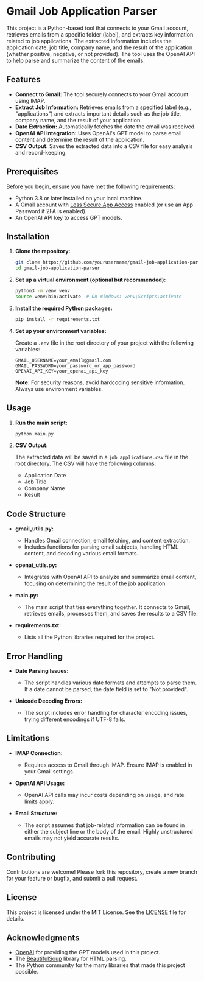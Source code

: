 
# Gmail Job Application Parser

This project is a Python-based tool that connects to your Gmail account, retrieves emails from a specific folder (label), and extracts key information related to job applications. The extracted information includes the application date, job title, company name, and the result of the application (whether positive, negative, or not provided). The tool uses the OpenAI API to help parse and summarize the content of the emails.

## Features

- **Connect to Gmail:** The tool securely connects to your Gmail account using IMAP.
- **Extract Job Information:** Retrieves emails from a specified label (e.g., "applications") and extracts important details such as the job title, company name, and the result of your application.
- **Date Extraction:** Automatically fetches the date the email was received.
- **OpenAI API Integration:** Uses OpenAI's GPT model to parse email content and determine the result of the application.
- **CSV Output:** Saves the extracted data into a CSV file for easy analysis and record-keeping.

## Prerequisites

Before you begin, ensure you have met the following requirements:

- Python 3.8 or later installed on your local machine.
- A Gmail account with [Less Secure App Access](https://myaccount.google.com/lesssecureapps) enabled (or use an App Password if 2FA is enabled).
- An OpenAI API key to access GPT models.

## Installation

1. **Clone the repository:**

   ```bash
   git clone https://github.com/yourusername/gmail-job-application-parser.git
   cd gmail-job-application-parser
   ```

2. **Set up a virtual environment (optional but recommended):**

   ```bash
   python3 -m venv venv
   source venv/bin/activate  # On Windows: venv\Scripts\activate
   ```

3. **Install the required Python packages:**

   ```bash
   pip install -r requirements.txt
   ```

4. **Set up your environment variables:**

   Create a `.env` file in the root directory of your project with the following variables:

   ```env
   GMAIL_USERNAME=your_email@gmail.com
   GMAIL_PASSWORD=your_password_or_app_password
   OPENAI_API_KEY=your_openai_api_key
   ```

   **Note:** For security reasons, avoid hardcoding sensitive information. Always use environment variables.

## Usage

1. **Run the main script:**

   ```bash
   python main.py
   ```

2. **CSV Output:**

   The extracted data will be saved in a `job_applications.csv` file in the root directory. The CSV will have the following columns:

   - Application Date
   - Job Title
   - Company Name
   - Result

## Code Structure

- **gmail_utils.py:**
  - Handles Gmail connection, email fetching, and content extraction.
  - Includes functions for parsing email subjects, handling HTML content, and decoding various email formats.

- **openai_utils.py:**
  - Integrates with OpenAI API to analyze and summarize email content, focusing on determining the result of the job application.

- **main.py:**
  - The main script that ties everything together. It connects to Gmail, retrieves emails, processes them, and saves the results to a CSV file.

- **requirements.txt:**
  - Lists all the Python libraries required for the project.

## Error Handling

- **Date Parsing Issues:**
  - The script handles various date formats and attempts to parse them. If a date cannot be parsed, the date field is set to "Not provided".
  
- **Unicode Decoding Errors:**
  - The script includes error handling for character encoding issues, trying different encodings if UTF-8 fails.

## Limitations

- **IMAP Connection:**
  - Requires access to Gmail through IMAP. Ensure IMAP is enabled in your Gmail settings.
  
- **OpenAI API Usage:**
  - OpenAI API calls may incur costs depending on usage, and rate limits apply.

- **Email Structure:**
  - The script assumes that job-related information can be found in either the subject line or the body of the email. Highly unstructured emails may not yield accurate results.

## Contributing

Contributions are welcome! Please fork this repository, create a new branch for your feature or bugfix, and submit a pull request. 

## License

This project is licensed under the MIT License. See the [LICENSE](LICENSE) file for details.

## Acknowledgments

- [OpenAI](https://www.openai.com) for providing the GPT models used in this project.
- The [BeautifulSoup](https://www.crummy.com/software/BeautifulSoup/bs4/doc/) library for HTML parsing.
- The Python community for the many libraries that made this project possible.
